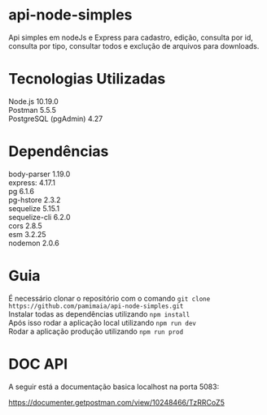 # api-node-simples
Api simples em nodeJs e Express para cadastro, edição, consulta por id, consulta por tipo, consultar todos e exclução de arquivos para downloads.

# Tecnologias Utilizadas
Node.js 10.19.0<br>
Postman 5.5.5<br>
PostgreSQL (pgAdmin) 4.27<br>

# Dependências
body-parser 1.19.0<br>
express: 4.17.1<br>
pg 6.1.6<br>
pg-hstore 2.3.2<br>
sequelize 5.15.1<br>
sequelize-cli 6.2.0<br>
cors 2.8.5<br>
esm 3.2.25<br>
nodemon 2.0.6<br>

# Guia
É necessário clonar o repositório com o comando `git clone
https://github.com/pamimaia/api-node-simples.git` <br>
Instalar todas as dependências utilizando `npm install`<br>
Após isso rodar a aplicação local utilizando `npm run dev`<br>
Rodar a aplicação produção utilizando `npm run prod`<br>

# DOC API
A seguir está a documentação basica localhost na porta 5083:<br>

https://documenter.getpostman.com/view/10248466/TzRRCoZ5

